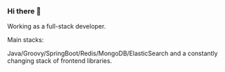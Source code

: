 ### Hi there 👋

Working as a full-stack developer.

Main stacks:

Java/Groovy/SpringBoot/Redis/MongoDB/ElasticSearch and a constantly changing stack of frontend libraries.
